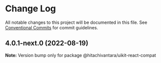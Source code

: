 # Change Log

All notable changes to this project will be documented in this file.
See [Conventional Commits](https://conventionalcommits.org) for commit guidelines.

## 4.0.1-next.0 (2022-08-19)

**Note:** Version bump only for package @hitachivantara/uikit-react-compat
